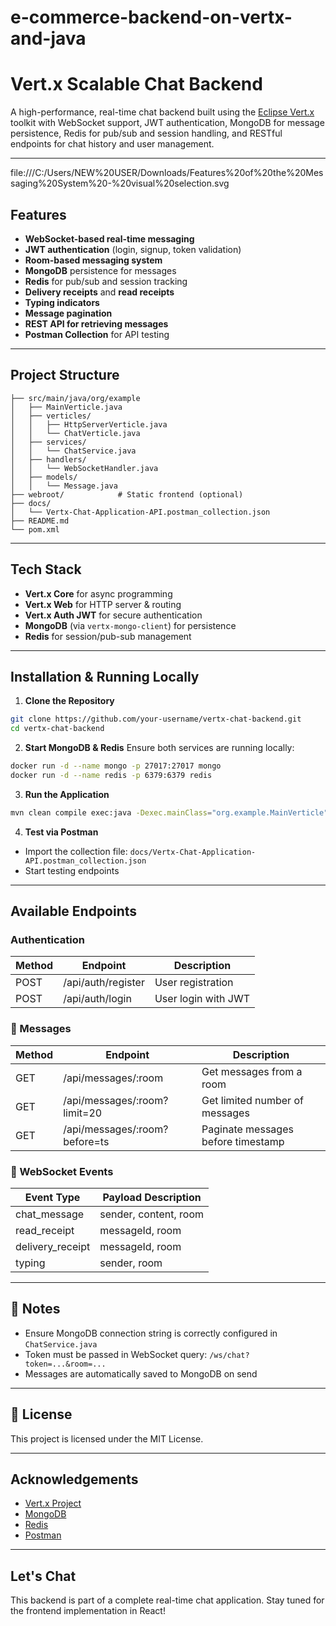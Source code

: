 # e-commerce-backend-on-vertx-and-java

# Vert.x Scalable Chat Backend

A high-performance, real-time chat backend built using the [Eclipse Vert.x](https://vertx.io/) toolkit with WebSocket support, JWT authentication, MongoDB for message persistence, Redis for pub/sub and session handling, and RESTful endpoints for chat history and user management.

---
file:///C:/Users/NEW%20USER/Downloads/Features%20of%20the%20Messaging%20System%20-%20visual%20selection.svg
##  Features

- **WebSocket-based real-time messaging**
- **JWT authentication** (login, signup, token validation)
- **Room-based messaging system**
- **MongoDB** persistence for messages
- **Redis** for pub/sub and session tracking
- **Delivery receipts** and **read receipts**
- **Typing indicators**
- **Message pagination**
- **REST API for retrieving messages**
- **Postman Collection** for API testing

---

##  Project Structure

```
├── src/main/java/org/example
│   ├── MainVerticle.java
│   ├── verticles/
│   │   ├── HttpServerVerticle.java
│   │   └── ChatVerticle.java
│   ├── services/
│   │   └── ChatService.java
│   ├── handlers/
│   │   └── WebSocketHandler.java
│   ├── models/
│   │   └── Message.java
├── webroot/            # Static frontend (optional)
├── docs/
│   └── Vertx-Chat-Application-API.postman_collection.json
├── README.md
└── pom.xml
```

---

## Tech Stack

- **Vert.x Core** for async programming
- **Vert.x Web** for HTTP server & routing
- **Vert.x Auth JWT** for secure authentication
- **MongoDB** (via `vertx-mongo-client`) for persistence
- **Redis** for session/pub-sub management

---

##  Installation & Running Locally

1. **Clone the Repository**
```bash
git clone https://github.com/your-username/vertx-chat-backend.git
cd vertx-chat-backend
```

2. **Start MongoDB & Redis**
Ensure both services are running locally:
```bash
docker run -d --name mongo -p 27017:27017 mongo
docker run -d --name redis -p 6379:6379 redis
```

3. **Run the Application**
```bash
mvn clean compile exec:java -Dexec.mainClass="org.example.MainVerticle"
```

4. **Test via Postman**
- Import the collection file: `docs/Vertx-Chat-Application-API.postman_collection.json`
- Start testing endpoints

---

##  Available Endpoints

### Authentication
| Method | Endpoint               | Description              |
|--------|------------------------|--------------------------|
| POST   | /api/auth/register     | User registration        |
| POST   | /api/auth/login        | User login with JWT      |

### 💬 Messages
| Method | Endpoint                       | Description                          |
|--------|--------------------------------|--------------------------------------|
| GET    | /api/messages/:room            | Get messages from a room             |
| GET    | /api/messages/:room?limit=20   | Get limited number of messages       |
| GET    | /api/messages/:room?before=ts  | Paginate messages before timestamp   |

### 🔁 WebSocket Events
| Event Type         | Payload Description                        |
|--------------------|--------------------------------------------|
| chat_message       | sender, content, room                     |
| read_receipt       | messageId, room                           |
| delivery_receipt   | messageId, room                           |
| typing             | sender, room                              |


---

## 📌 Notes
- Ensure MongoDB connection string is correctly configured in `ChatService.java`
- Token must be passed in WebSocket query: `/ws/chat?token=...&room=...`
- Messages are automatically saved to MongoDB on send

---

## 📄 License
This project is licensed under the MIT License.

---

##  Acknowledgements
- [Vert.x Project](https://vertx.io/)
- [MongoDB](https://www.mongodb.com/)
- [Redis](https://redis.io/)
- [Postman](https://postman.com/)

---

##  Let's Chat
This backend is part of a complete real-time chat application. Stay tuned for the frontend implementation in React!

